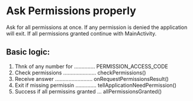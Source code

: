 # Ask Permissions properly

Ask for all permissions at once. If any permission is denied the application will exit. If all permissions granted continue with MainActivity.

## Basic logic:
1. Thnk of any number for .............. PERMISSION_ACCESS_CODE
2. Check permissions ...................... checkPermissions()
3. Receive answer ......................... onRequestPermissionsResult()
4. Exit if missing permissin .............. tellApplicationNeedPermission()
5. Success if all permissins granted ... allPermissionsGranted()

